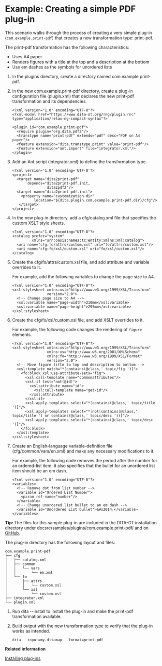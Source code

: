 # Example: Creating a simple PDF plug-in

This scenario walks through the process of creating a very simple plug-in \(`com.example.print-pdf`\) that creates a new transformation type: print-pdf.

The print-pdf transformation has the following characteristics:

-   Uses A4 paper
-   Renders figures with a title at the top and a description at the bottom
-   Use em dashes as the symbols for unordered lists

1.  In the plugins directory, create a directory named com.example.print-pdf.

2.  In the new com.example.print-pdf directory, create a plug-in configuration file \(plugin.xml\) that declares the new print-pdf transformation and its dependencies.

    ```
    <?xml version="1.0" encoding="UTF-8"?>
    <?xml-model href="https://www.dita-ot.org/rng/plugin.rnc" type="application/relax-ng-compact-syntax"?>
    
    <plugin id="com.example.print-pdf">
      <require plugin="org.dita.pdf2"/>
      <transtype name="print-pdf" extends="pdf" desc="PDF on A4 paper"/>
      <feature extension="dita.transtype.print" value="print-pdf"/>
      <feature extension="ant.import" file="integrator.xml"/>
    </plugin>
    ```

3.  Add an Ant script \(integrator.xml\) to define the transformation type.

    ```
    <?xml version='1.0' encoding='UTF-8'?>
    <project>
      <target name="dita2print-pdf"
           depends="dita2print-pdf.init,
                    dita2pdf2"/>
      <target name="dita2print-pdf.init">
        <property name="customization.dir"
              location="${dita.plugin.com.example.print-pdf.dir}/cfg"/>
       </target>
    </project>
    ```

4.  In the new plug-in directory, add a cfg/catalog.xml file that specifies the custom XSLT style sheets.

    ```
    <?xml version="1.0" encoding="UTF-8"?>
    <catalog prefer="system"
             xmlns="urn:oasis:names:tc:entity:xmlns:xml:catalog">
      <uri name="cfg:fo/attrs/custom.xsl" uri="fo/attrs/custom.xsl"/>
      <uri name="cfg:fo/xsl/custom.xsl" uri="fo/xsl/custom.xsl"/>
    </catalog>
    ```

5.  Create the cfg/fo/attrs/custom.xsl file, and add attribute and variable overrides to it.

    For example, add the following variables to change the page size to A4.

    ```
    <?xml version="1.0" encoding="UTF-8"?>
    <xsl:stylesheet xmlns:xsl="http://www.w3.org/1999/XSL/Transform"
                    version="2.0">
      <!-- Change page size to A4 -->
      <xsl:variable name="page-width">210mm</xsl:variable>
      <xsl:variable name="page-height">297mm</xsl:variable>
    </xsl:stylesheet>
    ```

6.  Create the cfg/fo/xsl/custom.xsl file, and add XSLT overrides to it.

    For example, the following code changes the rendering of `figure` elements.

    ```
    <?xml version="1.0" encoding="UTF-8"?>
    <xsl:stylesheet xmlns:xsl="http://www.w3.org/1999/XSL/Transform"
                    xmlns:xs="http://www.w3.org/2001/XMLSchema"
                    xmlns:fo="http://www.w3.org/1999/XSL/Format"
                    version="2.0">
      <!-- Move figure title to top and description to bottom -->
      <xsl:template match="*[contains(@class,' topic/fig ')]">
        <fo:block xsl:use-attribute-sets="fig">
          <xsl:call-template name="commonattributes"/>
          <xsl:if test="not(@id)">
            <xsl:attribute name="id">
              <xsl:call-template name="get-id"/>
            </xsl:attribute>
          </xsl:if>
          <xsl:apply-templates select="*[contains(@class,' topic/title ')]"/>
          <xsl:apply-templates select="*[not(contains(@class,' topic/title ') or contains(@class,' topic/desc '))]"/>
          <xsl:apply-templates select="*[contains(@class,' topic/desc ')]"/>
        </fo:block>
      </xsl:template>
    </xsl:stylesheet>
    ```

7.  Create an English-language variable-definition file \(cfg/common/vars/en.xml\) and make any necessary modifications to it.

    For example, the following code removes the period after the number for an ordered-list item; it also specifies that the bullet for an unordered list item should be an em dash.

    ```
    <?xml version="1.0" encoding="UTF-8"?>
    <variables>
      <!-- Remove dot from list number -->
      <variable id="Ordered List Number">
        <param ref-name="number"/>
      </variable>
      <!-- Change unordered list bullet to an em dash -->
      <variable id="Unordered List bullet">&#x2014;</variable>
    </variables>
    ```


**Tip:** The files for this sample plug-in are included in the DITA-OT installation directory under docsrc/samples/plugins/com.example.print-pdf/ and on [GitHub](https://github.com/dita-ot/docs/tree/develop/samples/plugins/com.example.print-pdf).

The plug-in directory has the following layout and files:

```
com.example.print-pdf
├── cfg
│   ├── catalog.xml
│   ├── common
│   │   └── vars
│   │       └── en.xml
│   └── fo
│       ├── attrs
│       │   └── custom.xsl
│       └── xsl
│           └── custom.xsl
├── integrator.xml
└── plugin.xml
```

1.  Run dita --install to install the plug-in and make the print-pdf transformation available.
2.  Build output with the new transformation type to verify that the plug-in works as intended.

    ```
    dita --input=my.ditamap --format=print-pdf
    ```


**Related information**  


[Installing plug-ins](../topics/plugins-installing.md)


